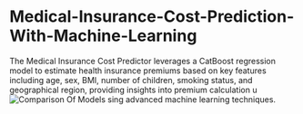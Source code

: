 # Medical-Insurance-Cost-Prediction-With-Machine-Learning
The Medical Insurance Cost Predictor leverages a CatBoost regression model to estimate health insurance premiums based on key features including age, sex, BMI, number of children, smoking status, and geographical region, providing insights into premium calculation u![Comparison Of Models](https://github.com/user-attachments/assets/2b834a2f-b9fe-479a-a14b-3a412ffc5606)
sing advanced machine learning techniques.
